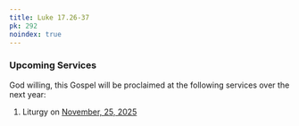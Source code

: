 ```yaml
---
title: Luke 17.26-37
pk: 292
noindex: true
---
```


### Upcoming Services

God willing, this Gospel will be proclaimed at the following services over the next year:


1. Liturgy on [November, 25, 2025](https://orthocal.info/readings/gregorian/2025/11/25/)

